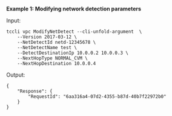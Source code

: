 **Example 1: Modifying network detection parameters**



Input: 

```
tccli vpc ModifyNetDetect --cli-unfold-argument  \
    --Version 2017-03-12 \
    --NetDetectId netd-12345678 \
    --NetDetectName test \
    --DetectDestinationIp 10.0.0.2 10.0.0.3 \
    --NextHopType NORMAL_CVM \
    --NextHopDestination 10.0.0.4
```

Output: 
```
{
    "Response": {
        "RequestId": "6aa316a4-07d2-4355-b87d-40b7f22972b0"
    }
}
```

